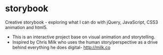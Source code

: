 # storybook
Creative storybook - exploring what I can do with jQuery, JavaScript, CSS3 animation and html5.


- This is an interactive project base on visual animation and storytelling.
- Inspired by Chris Milk who uses the human story/perspective as a drive behind everything he does digital- http://milk.co
